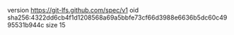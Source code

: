 version https://git-lfs.github.com/spec/v1
oid sha256:4322dd6cb4f1d1208568a69a5bbfe73cf66d3988e6636b5dc60c4995531b944c
size 15
